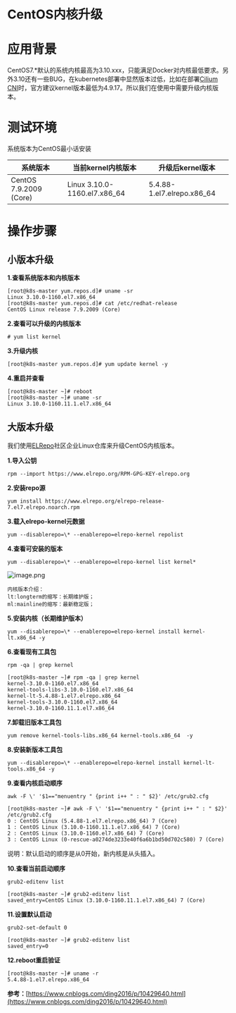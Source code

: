 # CentOS内核升级

# 应用背景
CentOS7.*默认的系统内核最高为3.10.xxx，只能满足Docker对内核最低要求。另外3.10还有一些BUG，在kubernetes部署中显然版本过低，比如在部署[Cilium CNI](https://docs.cilium.io/en/v1.9/operations/system_requirements/#linux-kernel)时，官方建议kernel版本最低为4.9.17。所以我们在使用中需要升级内核版本。


# 测试环境
系统版本为CentOS最小话安装

| 系统版本 | 当前kernel内核版本 | 升级后kernel版本 |
| --- | --- | --- |
| CentOS 7.9.2009 (Core) | Linux 3.10.0-1160.el7.x86_64 | 5.4.88-1.el7.elrepo.x86_64 |

# 操作步骤
## 小版本升级


**1.查看系统版本和内核版本**
```
[root@k8s-master yum.repos.d]# uname -sr
Linux 3.10.0-1160.el7.x86_64
[root@k8s-master yum.repos.d]# cat /etc/redhat-release
CentOS Linux release 7.9.2009 (Core)
```

**2.查看可以升级的内核版本**
```
# yum list kernel
```
**3.升级内核**
```
[root@k8s-master yum.repos.d]# yum update kernel -y
```

**4.重启并查看**
```
[root@k8s-master ~]# reboot
[root@k8s-master ~]# uname -sr
Linux 3.10.0-1160.11.1.el7.x86_64
```
## 大版本升级
我们使用[ELRepo](http://elrepo.org/tiki/HomePage)社区企业Linux仓库来升级CentOS内核版本。


**1.导入公钥**
```
rpm --import https://www.elrepo.org/RPM-GPG-KEY-elrepo.org
```
**2.安装repo源**
```
yum install https://www.elrepo.org/elrepo-release-7.el7.elrepo.noarch.rpm
```
**3.载入elrepo-kernel元数据**
```
yum --disablerepo=\* --enablerepo=elrepo-kernel repolist
```
**4.查看可安装的版本**
```
yum --disablerepo=\* --enablerepo=elrepo-kernel list kernel*
```
![image.png](https://cdn.nlark.com/yuque/0/2021/png/366760/1610447584758-57fd9e7a-9bc5-45ae-9c78-4000f924f0bb.png#align=left&display=inline&height=431&margin=%5Bobject%20Object%5D&name=image.png&originHeight=862&originWidth=2868&size=224275&status=done&style=none&width=1434)
```
内核版本介绍：
lt:longterm的缩写：长期维护版；
ml:mainline的缩写：最新稳定版；
```
**5.安装内核（长期维护版本）**
```
yum --disablerepo=\* --enablerepo=elrepo-kernel install kernel-lt.x86_64 -y
```
**6.查看现有工具包**
```
rpm -qa | grep kernel
```
```
[root@k8s-master ~]# rpm -qa | grep kernel
kernel-3.10.0-1160.el7.x86_64
kernel-tools-libs-3.10.0-1160.el7.x86_64
kernel-lt-5.4.88-1.el7.elrepo.x86_64
kernel-tools-3.10.0-1160.el7.x86_64
kernel-3.10.0-1160.11.1.el7.x86_64
```
**7.卸载旧版本工具包**
```
yum remove kernel-tools-libs.x86_64 kernel-tools.x86_64  -y
```
**8.安装新版本工具包**
```
yum --disablerepo=\* --enablerepo=elrepo-kernel install kernel-lt-tools.x86_64 -y
```
**9.查看内核启动顺序**
```
awk -F \' '$1=="menuentry " {print i++ " : " $2}' /etc/grub2.cfg
```
```
[root@k8s-master ~]# awk -F \' '$1=="menuentry " {print i++ " : " $2}' /etc/grub2.cfg
0 : CentOS Linux (5.4.88-1.el7.elrepo.x86_64) 7 (Core)
1 : CentOS Linux (3.10.0-1160.11.1.el7.x86_64) 7 (Core)
2 : CentOS Linux (3.10.0-1160.el7.x86_64) 7 (Core)
3 : CentOS Linux (0-rescue-a0274de3233e40f6a6b1bd50d702c580) 7 (Core)
```
说明：默认启动的顺序是从0开始，新内核是从头插入。

**10.查看当前启动顺序**
```
grub2-editenv list
```
```
[root@k8s-master ~]# grub2-editenv list
saved_entry=CentOS Linux (3.10.0-1160.11.1.el7.x86_64) 7 (Core)
```
**11.设置默认启动**
```
grub2-set-default 0
```
```
[root@k8s-master ~]# grub2-editenv list
saved_entry=0
```
**12.reboot重启验证**
```
[root@k8s-master ~]# uname -r
5.4.88-1.el7.elrepo.x86_64
```
**参考：**[https://www.cnblogs.com/ding2016/p/10429640.html](https://www.cnblogs.com/ding2016/p/10429640.html)
